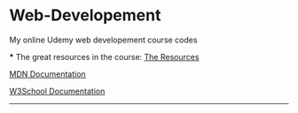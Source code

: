 # Web-Developement
My online Udemy web developement course codes

<strong>*</strong> The great resources in the course:
<a href="https://www.appbrewery.co/p/web-development-course-resources" target="_blank">The Resources</a>

<a href="https://developer.mozilla.org/en-US/docs/Web/HTML/Element/Heading_Elements" target="_blank">MDN Documentation</a>

<a href="https://www.w3schools.com/html/html_headings.asp" target="_blank">W3School Documentation</a>
<hr>
